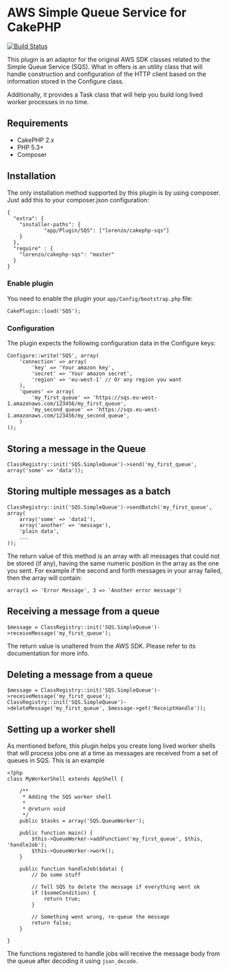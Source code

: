 # AWS Simple Queue Service for CakePHP #

[![Build Status](https://travis-ci.org/lorenzo/cakephp-sqs.png?branch=master)](https://travis-ci.org/lorenzo/cakephp-sqs)

This plugin is an adaptor for the original AWS SDK classes related to the Simple Queue Service (SQS). What in offers is an utility
class that will handle construction and configuration of the HTTP client based on the information stored in the Configure class.

Additionally, it provides a Task class that will help you build long lived worker processes in no time.

## Requirements ##

* CakePHP 2.x
* PHP 5.3+
* Composer

## Installation ##

The only installation method supported by this plugin is by using composer. Just add this to your composer.json configuration:

	{
	  "extra": {
		"installer-paths": {
				"app/Plugin/SQS": ["lorenzo/cakephp-sqs"]
		}
	  },
	  "require" : {
		"lorenzo/cakephp-sqs": "master"
	  }
	}

### Enable plugin

You need to enable the plugin your `app/Config/bootstrap.php` file:

    CakePlugin::load('SQS');

### Configuration

The plugin expects the following configuration data in the Configure keys:

	Configure::write('SQS', array(
		'connection' => array(
			'key' => 'Your amazon key',
			'secret' => 'Your amazon secret',
			'region' => 'eu-west-1' // Or any region you want
		),
		'queues' => array(
			'my_first_queue' => 'https://sqs.eu-west-1.amazonaws.com/123456/my_first_queue',
			'my_second_queue' => 'https://sqs.eu-west-1.amazonaws.com/123456/my_second_queue',
		)
	));

## Storing a message in the Queue

	ClassRegistry::init('SQS.SimpleQueue')->send('my_first_queue', array('some' => 'data'));

## Storing multiple messages as a batch

	ClassRegistry::init('SQS.SimpleQueue')->sendBatch('my_first_queue', array(
		array('some' => 'data1'),
		array('another' => 'message'),
		'plain data',
		...
	));

The return value of this method is an array with all messages that could not be stored (if any), having the same numeric position
in the array as the one you sent. For example if the second and forth messages in your array failed, then the array will contain:

	array(1 => 'Error Message', 3 => 'Another error message')

## Receiving a message from a queue

	$message = ClassRegistry::init('SQS.SimpleQueue')->receiveMessage('my_first_queue');

The return value is unaltered from the AWS SDK. Please refer to its documentation for more info.

## Deleting a message from a queue

	$message = ClassRegistry::init('SQS.SimpleQueue')->receiveMessage('my_first_queue');
	ClassRegistry::init('SQS.SimpleQueue')->deleteMessage('my_first_queue', $message->get('ReceiptHandle'));


## Setting up a worker shell

As mentioned before, this plugin helps you create long lived worker shells that will process jobs one at a time as
messages are received from a set of queues in SQS. This is an example

	<?php
	class MyWorkerShell extends AppShell {

		/**
		 * Adding the SQS worker shell
		 *
		 * @return void
		 */
		public $tasks = array('SQS.QueueWorker');

		public function main() {
			$this->QueueWorker->addFunction('my_first_queue', $this, 'handleJob');
			$this->QueueWorker->work();
		}

		public function handleJob($data) {
			// Do some stuff

			// Tell SQS to delete the message if everything went ok
			if ($someCondition) {
				return true;
			}

			// Something went wrong, re-queue the message
			return false;
		}

	}

The functions registered to handle jobs will receive the message body from the queue after decoding it using `json_decode`.
